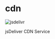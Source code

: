 # cdn  
![jsdelivr](https://data.jsdelivr.com/v1/package/gh/dexfire/cdn/badge)  

jsDeliver CDN Service
